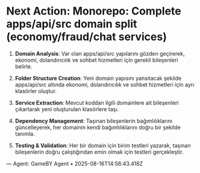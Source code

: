 # Next Action: Monorepo: Complete apps/api/src domain split (economy/fraud/chat services)

1. **Domain Analysis**: Var olan apps/api/src yapılarını gözden geçirerek, ekonomi, dolandırıcılık ve sohbet hizmetleri için gerekli bileşenleri belirle.

2. **Folder Structure Creation**: Yeni domain yapısını yansıtacak şekilde apps/api/src altında ekonomi, dolandırıcılık ve sohbet hizmetleri için ayrı klasörler oluştur.

3. **Service Extraction**: Mevcut koddan ilgili domainlere ait bileşenleri çıkartarak yeni oluşturulan klasörlere taşı.

4. **Dependency Management**: Taşınan bileşenlerin bağımlılıklarını güncelleyerek, her domainin kendi bağımlılıklarını doğru bir şekilde tanımla.

5. **Testing & Validation**: Her bir domain için birim testleri yazarak, taşınan bileşenlerin doğru çalıştığından emin olmak için testleri gerçekleştir.

— Agent: GameBY Agent • 2025-08-16T14:56:43.418Z
